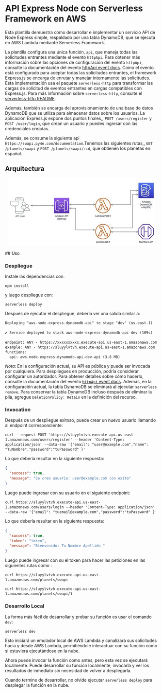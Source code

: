 <!--
title: 'Serverless Framework Node Express API service backed by DynamoDB on AWS'
description: 'This template demonstrates how to develop and deploy a simple Node Express API service backed by DynamoDB running on AWS Lambda using the Serverless Framework.'
layout: Doc
framework: v4
platform: AWS
language: nodeJS
priority: 1
authorLink: 'https://github.com/serverless'
authorName: 'Serverless, Inc.'
authorAvatar: 'https://avatars1.githubusercontent.com/u/13742415?s=200&v=4'
-->

# API Express Node con Serverless Framework en AWS

Esta plantilla demuestra cómo desarrollar e implementar un servicio API de Node Express simple, respaldado por una tabla DynamoDB, que se ejecuta en AWS Lambda mediante Serverless Framework.

La plantilla configura una única función, `api`, que maneja todas las solicitudes entrantes mediante el evento `httpApi`. Para obtener más información sobre las opciones de configuración del evento `httpApi`, consulte la documentación del evento [httpApi event docs](https://www.serverless.com/framework/docs/providers/aws/events/http-api/). Como el evento está configurado para aceptar todas las solicitudes entrantes, el framework Express.js se encarga de enrutar y manejar internamente las solicitudes. Esta implementación usa el paquete `serverless-http` para transformar las cargas de solicitud de eventos entrantes en cargas compatibles con Express.js. Para más información sobre `serverless-http`, consulte el [serverless-http README](https://github.com/dougmoscrop/serverless-http).

Además, también se encarga del aprovisionamiento de una base de datos DynamoDB que se utiliza para almacenar datos sobre los usuarios. La aplicación Express.js expone dos puntos finales,, `POST /users/register` y `POST /user/login`, que crean un usuario y puedes ingresar con las credenciales creadas.

Además, se consume la siguiente api  `https://swapi.py4e.com/documentation`.Tenemos las siguientes rutas,, `GET /planets/swapi` y `POST /planets/swapi/:id`, que obtienen los planetas en español.
## Arquitectura
<p align="center">
  <img src="assets/architecture.png" alt="Arquitectura del Proyecto">
</p>
## Uso

### Despliegue

Instale las dependencias con:

```
npm install
```

y luego despliegue con:

```
serverless deploy
```

Después de ejecutar el despliegue, debería ver una salida similar a:

```
Deploying "aws-node-express-dynamodb-api" to stage "dev" (us-east-1)

✔ Service deployed to stack aws-node-express-dynamodb-api-dev (109s)

endpoint: ANY - https://xxxxxxxxxx.execute-api.us-east-1.amazonaws.com
example: ANY - https://sluyylvtvh.execute-api.us-east-1.amazonaws.com
functions:
  api: aws-node-express-dynamodb-api-dev-api (3.8 MB)
```

_Nota_: En la configuración actual, su API es pública y puede ser invocada por cualquiera. Para despliegues en producción, podría considerar configurar un autorizador. Para obtener detalles sobre cómo hacerlo, consulte la documentación del evento [`httpApi` event docs](https://www.serverless.com/framework/docs/providers/aws/events/http-api/). Además, en la configuración actual, la tabla DynamoDB se eliminará al ejecutar `serverless remove`. Para conservar la tabla DynamoDB incluso después de eliminar la pila, agregue `DeletionPolicy: Retain` en la definición del recurso.
### Invocation

Después de un despliegue exitoso, puede crear un nuevo usuario llamando al endpoint correspondiente:

```
curl --request POST 'https://sluyylvtvh.execute-api.us-east-1.amazonaws.com/users/register' --header 'Content-Type: application/json' --data-raw '{"email": "user@example.com","name": "TuNombre","password":"tuPassword" }'
```

Lo que debería resultar en la siguiente respuesta:

```json
{
  "success": true,
  "message": "Se creo usuario: user@example.com con exito"
}
```

Luego puede ingresar con su usuario en el siguiente endpoint:

```
curl https://sluyylvtvh.execute-api.us-east-1.amazonaws.com/users/login --header 'Content-Type: application/json' --data-raw '{"email": "tuemail@example.com","password":"tuPassword" }'
```

Lo que debería resultar en la siguiente respuesta:

```json
{
  "success": true,
  "token": "token",
  "message": "Bienvenido: Tu Nombre Apellido "
}
```
Luego puede ingresar con su el token para hacer las peticiones en las siguientes rutas como :

```
curl https://sluyylvtvh.execute-api.us-east-1.amazonaws.com/planets/swapi 
```
```
curl https://sluyylvtvh.execute-api.us-east-1.amazonaws.com/planets/swapi/1
```
### Desarrollo Local

La forma más fácil de desarrollar y probar su función es usar el comando `dev`:
```
serverless dev
```
Esto iniciará un emulador local de AWS Lambda y canalizará sus solicitudes hacia y desde AWS Lambda, permitiéndole interactuar con su función como si estuviera ejecutándose en la nube.

Ahora puede invocar la función como antes, pero esta vez se ejecutará localmente. Puede desarrollar su función localmente, invocarla y ver los resultados de inmediato sin necesidad de volver a desplegarla.

Cuando termine de desarrollar, no olvide ejecutar `serverless deploy` para desplegar la función en la nube.

